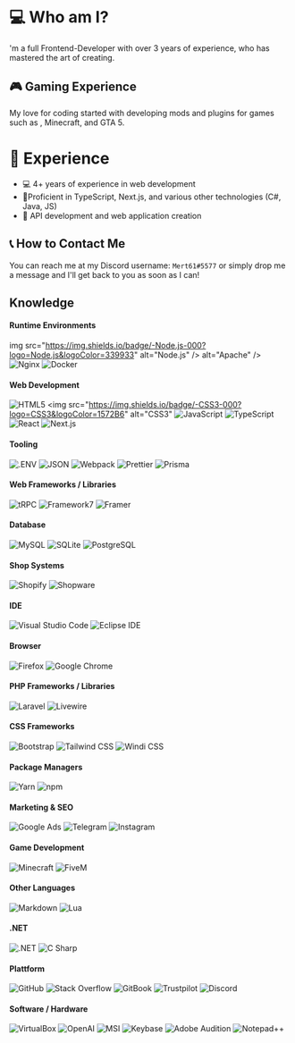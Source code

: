 # 💻 Who am I?

'm a full Frontend-Developer with over 3 years of experience, who has mastered the art of creating.

## 🎮 Gaming Experience

My love for coding started with developing mods and plugins for games such as , Minecraft, and GTA 5.

# 🚀 Experience

- 💻 4+ years of experience in web development
- 🔨Proficient in TypeScript, Next.js, and various other technologies (C#, Java, JS)
- 🚀 API development and web application creation

## 📞 How to Contact Me

You can reach me at my Discord username: `Mert61#5577` or simply drop me a message and I'll get back to you as soon as I can!

## Knowledge

#### Runtime Environments

img src="https://img.shields.io/badge/-Node.js-000?logo=Node.js&logoColor=339933" alt="Node.js" />  alt="Apache" /> <img src="https://img.shields.io/badge/-Nginx-000?logo=Nginx&logoColor=009639" alt="Nginx" /> <img src="https://img.shields.io/badge/-Docker-000?logo=Docker&logoColor=2496ED" alt="Docker" />

#### Web Development

<img src="https://img.shields.io/badge/-HTML5-000?logo=HTML5&logoColor=E34F26" alt="HTML5" /> <img src="https://img.shields.io/badge/-CSS3-000?logo=CSS3&logoColor=1572B6" alt="CSS3"  <img src="https://img.shields.io/badge/-JavaScript-000?logo=JavaScript&logoColor=F7DF1E" alt="JavaScript" /> <img src="https://img.shields.io/badge/-TypeScript-000?logo=TypeScript&logoColor=3178C6" alt="TypeScript" /> <img src="https://img.shields.io/badge/-React-000?logo=React&logoColor=61DAFB" alt="React" /> <img src="https://img.shields.io/badge/-Next.js-000?logo=Next.js&logoColor=FFF" alt="Next.js" />



#### Tooling

<img src="https://img.shields.io/badge/-.ENV-000?logo=.ENV&logoColor=ECD53F" alt=".ENV" /> <img src="https://img.shields.io/badge/-JSON-000?logo=JSON&logoColor=FFF" alt="JSON" /> <img src="https://img.shields.io/badge/-Webpack-000?logo=Webpack&logoColor=8DD6F9" alt="Webpack" /> <img src="https://img.shields.io/badge/-Prettier-000?logo=Prettier&logoColor=F7B93E" alt="Prettier" /> <img src="https://img.shields.io/badge/-Prisma-FFF?logo=Prisma&logoColor=2D3748" alt="Prisma" />

#### Web Frameworks / Libraries

<img src="https://img.shields.io/badge/-tRPC-FFF?logo=tRPC&logoColor=2596BE" alt="tRPC" /> <img src="https://img.shields.io/badge/-Framework7-000?logo=Framework7&logoColor=EE350F" alt="Framework7" /> <img src="https://img.shields.io/badge/-Framer-000?logo=Framer&logoColor=0055FF" alt="Framer" />

#### Database

<img src="https://img.shields.io/badge/-MySQL-FFF?logo=MySQL&logoColor=4479A1" alt="MySQL" /> <img src="https://img.shields.io/badge/-SQLite-FFF?logo=SQLite&logoColor=003B57" alt="SQLite" /> <img src="https://img.shields.io/badge/-PostgreSQL-FFF?logo=PostgreSQL&logoColor=4169E1" alt="PostgreSQL" />

#### Shop Systems

<img src="https://img.shields.io/badge/-Shopify-000?logo=Shopify&logoColor=7AB55C" alt="Shopify" /> <img src="https://img.shields.io/badge/-Shopware-000?logo=Shopware&logoColor=189EFF" alt="Shopware" />

#### IDE

<img src="https://img.shields.io/badge/-VSC-000?logo=Visual%20Studio%20Code&logoColor=007ACC" alt="Visual Studio Code" /> <img src="https://img.shields.io/badge/-Eclipse%20IDE-FFF?logo=Eclipse%20IDE&logoColor=2C2255" alt="Eclipse IDE" />

#### Browser

<img src="https://img.shields.io/badge/-Firefox-FFF?logo=Firefox&logoColor=FF7139" alt="Firefox" /> <img src="https://img.shields.io/badge/-Google%20Chrome-FFF?logo=Google%20Chrome&logoColor=4285F4" alt="Google Chrome" />

#### PHP Frameworks / Libraries

<img src="https://img.shields.io/badge/-Laravel-FFF?logo=Laravel&logoColor=FF2D20" alt="Laravel" /> <img src="https://img.shields.io/badge/-Livewire-FFF?logo=Livewire&logoColor=4E56A6" alt="Livewire" />

#### CSS Frameworks

<img src="https://img.shields.io/badge/-Bootstrap-FFF?logo=Bootstrap&logoColor=7952B3" alt="Bootstrap" /> <img src="https://img.shields.io/badge/-Tailwind%20CSS-000?logo=Tailwind%20CSS&logoColor=06B6D4" alt="Tailwind CSS" /> <img src="https://img.shields.io/badge/-Windi%20CSS-000?logo=Windi%20CSS&logoColor=48B0F1" alt="Windi CSS" />

#### Package Managers

<img src="https://img.shields.io/badge/-Yarn-000?logo=Yarn&logoColor=2C8EBB" alt="Yarn" /> <img src="https://img.shields.io/badge/-npm-000?logo=npm&logoColor=CB3837" alt="npm" />

#### Marketing & SEO

<img src="https://img.shields.io/badge/-Google%20Ads-FFF?logo=Google%20Ads&logoColor=4285F4" alt="Google Ads" /> <img src="https://img.shields.io/badge/-Telegram-FFF?logo=Telegram&logoColor=26A5E4" alt="Telegram" /> <img src="https://img.shields.io/badge/-Instagram-FFF?logo=Instagram&logoColor=E4405F" alt="Instagram" />

#### Game Development

<img src="https://img.shields.io/badge/-Minecraft-000?logo=Minecraft&logoColor=62B47A" alt="Minecraft" /> <img src="https://img.shields.io/badge/-FiveM-000?logo=FiveM&logoColor=F40552" alt="FiveM" />

#### Other Languages

<img src="https://img.shields.io/badge/-Markdown-FFF?logo=Markdown&logoColor=000000" alt="Markdown" /> <img src="https://img.shields.io/badge/-Lua-FFF?logo=Lua&logoColor=2C2D72" alt="Lua" />

#### .NET

<img src="https://img.shields.io/badge/-.NET-FFF?logo=.NET&logoColor=512BD4" alt=".NET" /> <img src="https://img.shields.io/badge/-C%20Sharp-000?logo=C%20Sharp&logoColor=239120" alt="C Sharp" />

#### Plattform

<img src="https://img.shields.io/badge/-GitHub-FFF?logo=GitHub&logoColor=181717" alt="GitHub" /> <img src="https://img.shields.io/badge/-Stack%20Overflow-FFF?logo=Stack%20Overflow&logoColor=F58025" alt="Stack Overflow" /> <img src="https://img.shields.io/badge/-GitBook-000?logo=GitBook&logoColor=3884FF" alt="GitBook" /> <img src="https://img.shields.io/badge/-Trustpilot-000?logo=Trustpilot&logoColor=00B67A" alt="Trustpilot" /> <img src="https://img.shields.io/badge/-Discord-000?logo=Discord&logoColor=5865F2" alt="Discord" />

#### Software / Hardware

<img src="https://img.shields.io/badge/-VirtualBox-FFF?logo=VirtualBox&logoColor=183A61" alt="VirtualBox" /> <img src="https://img.shields.io/badge/-OpenAI-FFF?logo=OpenAI&logoColor=412991" alt="OpenAI" /> <img src="https://img.shields.io/badge/-MSI-000?logo=MSI&logoColor=FF0000" alt="MSI" /> <img src="https://img.shields.io/badge/-Keybase-000?logo=Keybase&logoColor=33A0FF" alt="Keybase" /> <img src="https://img.shields.io/badge/-Adobe%20Audition-000?logo=Adobe%20Audition&logoColor=9999FF" alt="Adobe Audition" /> <img src="https://img.shields.io/badge/-Notepad++-000?logo=Notepad%2b%2b&logoColor=90E59A" alt="Notepad++" />
